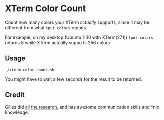 XTerm Color Count
=================

Count how many colors your XTerm *actually* supports, since it may be different from what `tput colors` reports.

For example, on my desktop (Ubuntu 11.10 with XTerm(271)) `tput colors` returns 8 while XTerm actually supports 256 colors.

Usage
-----

    ./xterm-color-count.sh

You might have to wait a few seconds for the result to be returned.

Credit
------

Gilles did [all the research](http://unix.stackexchange.com/a/23789/3645), and has awesome communication skills and \*nix knowledge.
